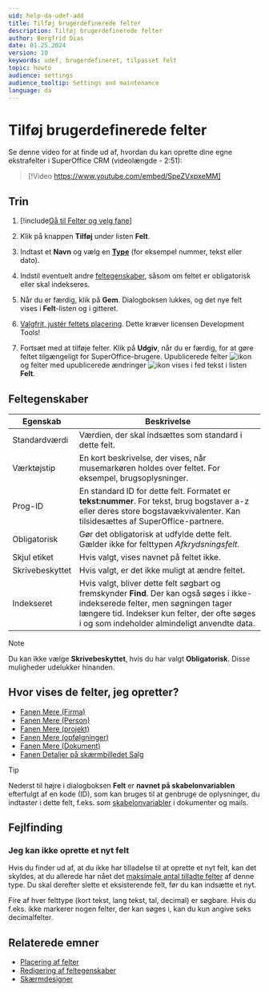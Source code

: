```yaml
---
uid: help-da-udef-add
title: Tilføj brugerdefinerede felter
description: Tilføj brugerdefinerede felter
author: Bergfrid Dias
date: 01.25.2024
version: 10
keywords: udef, brugerdefineret, tilpasset felt
topic: howto
audience: settings
audience_tooltip: Settings and maintenance
language: da
---
```


# Tilføj brugerdefinerede felter

Se denne video for at finde ud af, hvordan du kan oprette dine egne ekstrafelter i SuperOffice CRM (videolængde - 2:51):

<!-- markdownlint-disable-next-line MD034 DOCSMD007 -->
> [!Video https://www.youtube.com/embed/SpeZVxpxeMM]

## Trin

1. [!include[Gå til Felter og velg fane](includes/goto-fields.md)]

1. Klik på knappen **Tilføj** under listen **Felt**.

1. Indtast et **Navn** og vælg en [**Type**][2] (for eksempel nummer, tekst eller dato).

1. Indstil eventuelt andre [feltegenskaber](#properties), såsom om feltet er obligatorisk eller skal indekseres.

1. Når du er færdig, klik på **Gem**. Dialogboksen lukkes, og det nye felt vises i **Felt**-listen og i gitteret.

1. [Valgfrit, justér feltets placering][3]. Dette kræver licensen Development Tools!

1. Fortsæt med at tilføje felter. Klik på **Udgiv**, når du er færdig, for at gøre feltet tilgængeligt for SuperOffice-brugere. Upublicerede felter ![ikon][img1] og felter med upublicerede ændringer ![ikon][img2] vises i fed tekst i listen **Felt**.

## <a id="properties" />Feltegenskaber

| Egenskab | Beskrivelse |
|---|---|
| Standardværdi | Værdien, der skal indsættes som standard i dette felt. |
| Værktøjstip | En kort beskrivelse, der vises, når musemarkøren holdes over feltet. For eksempel, brugsoplysninger. |
| Prog-ID | En standard ID for dette felt. Formatet er **tekst:nummer**. For tekst, brug bogstaver a-z eller deres store bogstavækvivalenter. Kan tilsidesættes af SuperOffice-partnere. |
| Obligatorisk | Gør det obligatorisk at udfylde dette felt. Gælder ikke for felttypen *Afkrydsningsfelt*. |
| Skjul etiket | Hvis valgt, vises navnet på feltet ikke. |
| Skrivebeskyttet | Hvis valgt, er det ikke muligt at ændre feltet. |
| Indekseret | Hvis valgt, bliver dette felt søgbart og fremskynder **Find**. Der kan også søges i ikke-indekserede felter, men søgningen tager længere tid. Indekser kun felter, der ofte søges i og som indeholder almindeligt anvendte data. |

> [!NOTE]
> Du kan ikke vælge **Skrivebeskyttet**, hvis du har valgt **Obligatorisk**. Disse muligheder udelukker hinanden.

## Hvor vises de felter, jeg opretter?

* [Fanen Mere (Firma)][16]
* [Fanen Mere (Person)][17]
* [Fanen Mere (projekt)][13]
* [Fanen Mere (opfølgninger)][14]
* [Fanen Mere (Dokument)][15]
* [Fanen Detaljer på skærmbilledet Salg][19]

> [!TIP]
> Nederst til højre i dialogboksen **Felt** er **navnet på skabelonvariablen** efterfulgt af en kode (ID), som kan bruges til at genbruge de oplysninger, du indtaster i dette felt, f.eks. som [skabelonvariabler][12] i dokumenter og mails.

## Fejlfinding

### Jeg kan ikke oprette et nyt felt

Hvis du finder ud af, at du ikke har tilladelse til at oprette et nyt felt, kan det skyldes, at du allerede har nået det [maksimale antal tilladte felter][1] af denne type. Du skal derefter slette et eksisterende felt, før du kan indsætte et nyt.

Fire af hver felttype (kort tekst, lang tekst, tal, decimal) er søgbare. Hvis du f.eks. ikke markerer nogen felter, der kan søges i, kan du kun angive seks decimalfelter.

## Relaterede emner

* [Placering af felter][3]
* [Redigering af feltegenskaber][4]
* [Skærmdesigner][11]

<!-- Referenced links -->
[1]: ../learn/udef.md#limit
[2]: ../learn/udef.md#field-types
[3]: edit-udef-layout.md
[4]: edit-udef.md
[11]: ../../ui/screen-designer/learn/index.md
[12]: ../../document/templates/learn/template-variables.md
[13]: ../../project/learn/index.md#more-tab
[14]: ../../diary/learn/follow-ups.md#more-tab
[15]: ../../document/learn/screen/index.md
[16]: ../../company/learn/create.md#more-tab
[17]: ../../contact/learn/create.md#more-tab
[19]: ../../sale/learn/index.md

<!-- Referenced links -->
[img1]: ../../../media/icons/admin/fields-unpublish-new.png
[img2]: ../../../media/icons/admin/fields-unpublish-changed.png
